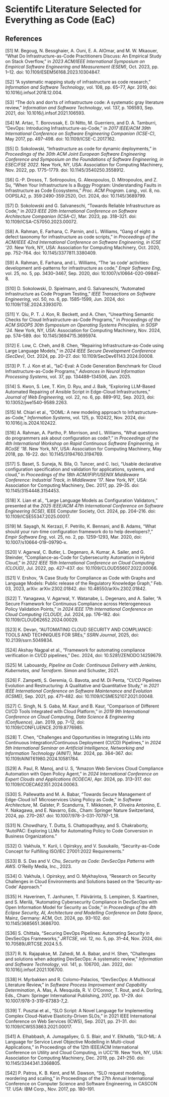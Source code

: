 # Scientifc Literature Selected for Everything as Code (EaC)

## References


[S1] M. Begoug, N. Bessghaier, A. Ouni, E. A. AlOmar, and M. W. Mkaouer, “What Do Infrastructure-as-Code Practitioners Discuss: An Empirical Study on Stack Overflow,” in *2023 ACM/IEEE International Symposium on Empirical Software Engineering and Measurement (ESEM)*, Oct. 2023, pp. 1–12. doi: 10.1109/ESEM56168.2023.10304847.

[S2] “A systematic mapping study of infrastructure as code research,” *Information and Software Technology*, vol. 108, pp. 65–77, Apr. 2019, doi: 10.1016/j.infsof.2018.12.004.

[S3] “The do’s and don’ts of infrastructure code: A systematic gray literature review,” *Information and Software Technology*, vol. 137, p. 106593, Sep. 2021, doi: 10.1016/j.infsof.2021.106593.

[S4] M. Artac, T. Borovssak, E. Di Nitto, M. Guerriero, and D. A. Tamburri, “DevOps: Introducing Infrastructure-as-Code,” in *2017 IEEE/ACM 39th International Conference on Software Engineering Companion (ICSE-C)*, May 2017, pp. 497–498. doi: 10.1109/ICSE-C.2017.162.

[S5] D. Sokolowski, “Infrastructure as code for dynamic deployments,” in *Proceedings of the 30th ACM Joint European Software Engineering Conference and Symposium on the Foundations of Software Engineering, in ESEC/FSE 2022*. New York, NY, USA: Association for Computing Machinery, Nov. 2022, pp. 1775–1779. doi: 10.1145/3540250.3558912.

[S6] G.-P. Drosos, T. Sotiropoulos, G. Alexopoulos, D. Mitropoulos, and Z. Su, “When Your Infrastructure Is a Buggy Program: Understanding Faults in Infrastructure as Code Ecosystems,” *Proc. ACM Program. Lang.*, vol. 8, no. OOPSLA2, p. 359:2490-359:2520, Oct. 2024, doi: 10.1145/3689799.

[S7] D. Sokolowski and G. Salvaneschi, “Towards Reliable Infrastructure as Code,” in *2023 IEEE 20th International Conference on Software Architecture Companion (ICSA-C)*, Mar. 2023, pp. 318–321. doi: 10.1109/ICSA-C57050.2023.00072.

[S8] A. Rahman, E. Farhana, C. Parnin, and L. Williams, “Gang of eight: a defect taxonomy for infrastructure as code scripts,” in *Proceedings of the ACM/IEEE 42nd International Conference on Software Engineering, in ICSE ’20*. New York, NY, USA: Association for Computing Machinery, Oct. 2020, pp. 752–764. doi: 10.1145/3377811.3380409.

[S9] A. Rahman, E. Farhana, and L. Williams, “The ‘as code’ activities: development anti-patterns for infrastructure as code,” *Empir Software Eng*, vol. 25, no. 5, pp. 3430–3467, Sep. 2020, doi: 10.1007/s10664-020-09841-8.

[S10] D. Sokolowski, D. Spielmann, and G. Salvaneschi, “Automated Infrastructure as Code Program Testing,” *IEEE Transactions on Software Engineering*, vol. 50, no. 6, pp. 1585–1599, Jun. 2024, doi: 10.1109/TSE.2024.3393070.

[S11] Y. Qiu, P. T. J. Kon, R. Beckett, and A. Chen, “Unearthing Semantic Checks for Cloud Infrastructure-as-Code Programs,” in *Proceedings of the ACM SIGOPS 30th Symposium on Operating Systems Principles, in SOSP ’24*. New York, NY, USA: Association for Computing Machinery, Nov. 2024, pp. 574–589. doi: 10.1145/3694715.3695974.

[S12] E. Low, C. Cheh, and B. Chen, “Repairing Infrastructure-as-Code using Large Language Models,” in *2024 IEEE Secure Development Conference (SecDev)*, Oct. 2024, pp. 20–27. doi: 10.1109/SecDev61143.2024.00008.

[S13] P. T. J. Kon et al., “IaC-Eval: A Code Generation Benchmark for Cloud Infrastructure-as-Code Programs,” *Advances in Neural Information Processing Systems*, vol. 37, pp. 134488–134506, Jan. 2025.

[S14] S. Kwon, S. Lee, T. Kim, D. Ryu, and J. Baik, “Exploring LLM-Based Automated Repairing of Ansible Script in Edge-Cloud Infrastructures,” *Journal of Web Engineering*, vol. 22, no. 6, pp. 889–912, Sep. 2023, doi: 10.13052/jwe1540-9589.2263.

[S15] M. Chiari et al., “DOML: A new modeling approach to Infrastructure-as-Code,” *Information Systems*, vol. 125, p. 102422, Nov. 2024, doi: 10.1016/j.is.2024.102422.

[S16] A. Rahman, A. Partho, P. Morrison, and L. Williams, “What questions do programmers ask about configuration as code?,” in *Proceedings of the 4th International Workshop on Rapid Continuous Software Engineering, in RCoSE ’18*. New York, NY, USA: Association for Computing Machinery, May 2018, pp. 16–22. doi: 10.1145/3194760.3194769.

[S17] S. Baset, S. Suneja, N. Bila, O. Tuncer, and C. Isci, “Usable declarative configuration specification and validation for applications, systems, and cloud,” in *Proceedings of the 18th ACM/IFIP/USENIX Middleware Conference: Industrial Track, in Middleware ’17*. New York, NY, USA: Association for Computing Machinery, Dec. 2017, pp. 29–35. doi: 10.1145/3154448.3154453.

[S18] X. Lian et al., “Large Language Models as Configuration Validators,” presented at the *2025 IEEE/ACM 47th International Conference on Software Engineering (ICSE)*, IEEE Computer Society, Oct. 2024, pp. 204–216. doi: 10.1109/ICSE55347.2025.00017.

[S19] M. Sayagh, N. Kerzazi, F. Petrillo, K. Bennani, and B. Adams, “What should your run-time configuration framework do to help developers?,” *Empir Software Eng*, vol. 25, no. 2, pp. 1259–1293, Mar. 2020, doi: 10.1007/s10664-019-09790-x.

[S20] V. Agarwal, C. Butler, L. Degenaro, A. Kumar, A. Sailer, and G. Steinder, “Compliance-as-Code for Cybersecurity Automation in Hybrid Cloud,” in *2022 IEEE 15th International Conference on Cloud Computing (CLOUD)*, Jul. 2022, pp. 427–437. doi: 10.1109/CLOUD55607.2022.00066.

[S21] V. Ershov, “A Case Study for Compliance as Code with Graphs and Language Models: Public release of the Regulatory Knowledge Graph,” Feb. 03, 2023, arXiv: arXiv:2302.01842. doi: 10.48550/arXiv.2302.01842.

[S22] T. Yanagawa, V. Agarwal, Y. Watanabe, L. Degenaro, and A. Sailer, “A Secure Framework for Continuous Compliance across Heterogeneous Policy Validation Points,” in *2024 IEEE 17th International Conference on Cloud Computing (CLOUD)*, Jul. 2024, pp. 176–182. doi: 10.1109/CLOUD62652.2024.00029.

[S23] K. Devan, “AUTOMATING CLOUD SECURITY AND COMPLIANCE: TOOLS AND TECHNIQUES FOR SREs,” *SSRN Journal*, 2025, doi: 10.2139/ssrn.5049834.

[S24] Akshay Nagpal et al., “Framework for automating compliance verification in CI/CD pipelines,” Dec. 2024, doi: 10.5281/ZENODO.14259679.

[S25] M. Labouardy, *Pipeline as Code: Continuous Delivery with Jenkins, Kubernetes, and Terraform*. Simon and Schuster, 2021.

[S26] F. Zampetti, S. Geremia, G. Bavota, and M. Di Penta, “CI/CD Pipelines Evolution and Restructuring: A Qualitative and Quantitative Study,” in *2021 IEEE International Conference on Software Maintenance and Evolution (ICSME)*, Sep. 2021, pp. 471–482. doi: 10.1109/ICSME52107.2021.00048.

[S27] C. Singh, N. S. Gaba, M. Kaur, and B. Kaur, “Comparison of Different CI/CD Tools Integrated with Cloud Platform,” in *2019 9th International Conference on Cloud Computing, Data Science & Engineering (Confluence)*, Jan. 2019, pp. 7–12, doi: 10.1109/CONFLUENCE.2019.8776985.

[S28] T. Chen, “Challenges and Opportunities in Integrating LLMs into Continuous Integration/Continuous Deployment (CI/CD) Pipelines,” in *2024 5th International Seminar on Artificial Intelligence, Networking and Information Technology (AINIT)*, Mar. 2024, pp. 364–367. doi: 10.1109/AINIT61980.2024.10581784.

[S29] A. Paul, R. Manoj, and U. S, “Amazon Web Services Cloud Compliance Automation with Open Policy Agent,” in *2024 International Conference on Expert Clouds and Applications (ICOECA)*, Apr. 2024, pp. 313–317. doi: 10.1109/ICOECA62351.2024.00063.

[S30] S. Pallewatta and M. A. Babar, “Towards Secure Management of Edge-Cloud IoT Microservices Using Policy as Code,” in *Software Architecture*, M. Galster, P. Scandurra, T. Mikkonen, P. Oliveira Antonino, E. Y. Nakagawa, and E. Navarro, Eds., Cham: Springer Nature Switzerland, 2024, pp. 270–287. doi: 10.1007/978-3-031-70797-1_18.

[S31] N. Chowdhary, T. Dutta, S. Chattopadhyay, and S. Chakraborty, “AutoPAC: Exploring LLMs for Automating Policy to Code Conversion in Business Organizations.”

[S32] O. Vakhula, Y. Kurii, I. Opirskyy, and V. Susukailo, “Security-as-Code Concept for Fulfilling ISO/IEC 27001:2022 Requirements.”

[S33] B. S. Das and V. Chu, *Security as Code: DevSecOps Patterns with AWS*. O’Reilly Media, Inc., 2023.

[S34] O. Vakhula, I. Opirskyy, and O. Mykhaylova, “Research on Security Challenges in Cloud Environments and Solutions based on the ‘Security-as-Code’ Approach.”

[S35] H. Haverinen, T. Janhunen, T. Päivärinta, S. Lempinen, S. Kaartinen, and S. Merilä, “Automating Cybersecurity Compliance in DevSecOps with Open Information Model for Security as Code,” in *Proceedings of the 4th Eclipse Security, AI, Architecture and Modelling Conference on Data Space*, Mainz, Germany: ACM, Oct. 2024, pp. 93–102. doi: 10.1145/3685651.3686700.

[S36] S. Chittala, “Securing DevOps Pipelines: Automating Security in DevSecOps Frameworks,” *JRTCSE*, vol. 12, no. 5, pp. 31–44, Nov. 2024, doi: 10.70589/JRTCSE.2024.5.5.

[S37] R. N. Rajapakse, M. Zahedi, M. A. Babar, and H. Shen, “Challenges and solutions when adopting DevSecOps: A systematic review,” *Information and Software Technology*, vol. 141, p. 106700, Jan. 2022, doi: 10.1016/j.infsof.2021.106700.

[S38] H. Myrbakken and R. Colomo-Palacios, “DevSecOps: A Multivocal Literature Review,” in *Software Process Improvement and Capability Determination*, A. Mas, A. Mesquida, R. V. O’Connor, T. Rout, and A. Dorling, Eds., Cham: Springer International Publishing, 2017, pp. 17–29. doi: 10.1007/978-3-319-67383-7_2.

[S39] T. Pusztai et al., “SLO Script: A Novel Language for Implementing Complex Cloud-Native Elasticity-Driven SLOs,” in 2021 IEEE International Conference on Web Services (ICWS), Sep. 2021, pp. 21–31. doi: 10.1109/ICWS53863.2021.00017.

[S41] A. Elhabbash, A. Jumagaliyev, G. S. Blair, and Y. Elkhatib, “SLO-ML: A Language for Service Level Objective Modelling in Multi-cloud Applications,” in Proceedings of the 12th IEEE/ACM International Conference on Utility and Cloud Computing, in UCC’19. New York, NY, USA: Association for Computing Machinery, Dec. 2019, pp. 241–250. doi: 10.1145/3344341.3368805.

[S42] P. Patros, K. B. Kent, and M. Dawson, “SLO request modeling, reordering and scaling,” in Proceedings of the 27th Annual International Conference on Computer Science and Software Engineering, in CASCON ’17. USA: IBM Corp., Nov. 2017, pp. 180–191.
